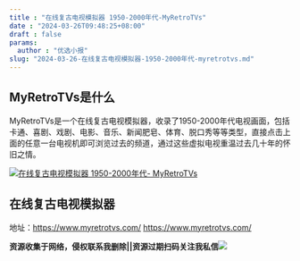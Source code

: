 ```yaml
---
title : "在线复古电视模拟器 1950-2000年代-MyRetroTVs"
date : "2024-03-26T09:48:25+08:00"
draft : false
params:
  author : "优选小报"
slug: "2024-03-26-在线复古电视模拟器-1950-2000年代-myretrotvs.md"
---
```


## MyRetroTVs是什么

MyRetroTVs是一个在线复古电视模拟器，收录了1950-2000年代电视画面，包括卡通、喜剧、戏剧、电影、音乐、新闻肥皂、体育、脱口秀等等类型，直接点击上面的任意一台电视机即可浏览过去的频道，通过这些虚拟电视重温过去几十年的怀旧之情。

[![在线复古电视模拟器 1950-2000年代-
MyRetroTVs](//img7-1.zhekoulieshou.com/mmbiz_jpg/iaHBVewvSIbAOP5MwRmNQ8SEEaPPgBToc9iaiabuF7z4M345e0UYr82pKIib1OATgSGhlyRbRoxEsg2AiahlmWQ5vKg/0)](//img7-1.zhekoulieshou.com/mmbiz_jpg/iaHBVewvSIbAOP5MwRmNQ8SEEaPPgBToc9iaiabuF7z4M345e0UYr82pKIib1OATgSGhlyRbRoxEsg2AiahlmWQ5vKg/0)

## 在线复古电视模拟器

地址：https://www.myretrotvs.com/ https://www.myretrotvs.com/

**资源收集于网络，侵权联系我删除||资源过期扫码关注我私信**![](//img7-1.zhekoulieshou.com/mmbiz_jpg/iaHBVewvSIbAjcr9g6TlCXSfiaDqkbzuEzp207hVzPqT4YGQOAazQ1KNHCeACbia5Lzq4Ckwibe48iar1q7lgVP1o3w/640?wx_fmt=jpeg&from=appmsg)


